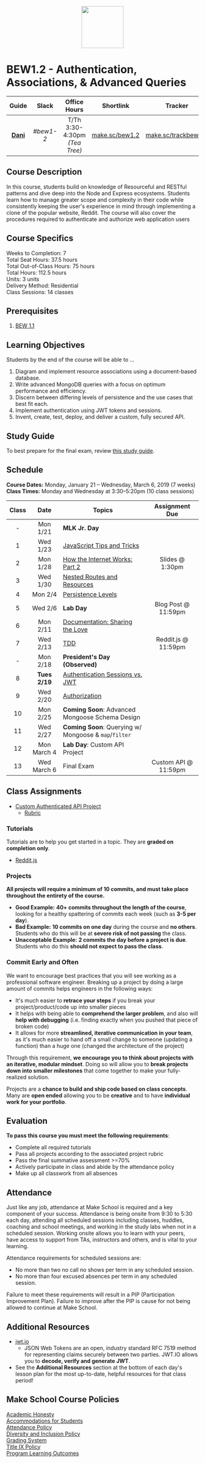 <p align="center">
  <img src="node.png" height="110">
</p>

# BEW1.2 - Authentication, Associations, & Advanced Queries

|                 Guide                 |   Slack   |                          Office Hours                          |                Shortlink                 |                      Tracker                       |                   Request 1-on-1                    |
| :-----------------------------------: | :-------: | :------------------------------------------------------------: | :--------------------------------------: | :------------------------------------------------: | :-------------------------------------------------: |
| **[Dani](https://github.com/droxey)** | _#bew1-2_ | T/Th 3:30-4:30pm _(Tea Tree)_ | [make.sc/bew1.2](https://make.sc/bew1.2) | [make.sc/trackbew1.2](https://make.sc/trackbew1.2) | [Click to Request](https://make.sc/codewithdani) |

## Course Description

In this course, students build on knowledge of Resourceful and RESTful patterns and dive deep into the Node and Express ecosystems. Students learn how to manage greater scope and complexity in their code while consistently keeping the user's experience in mind through implementing a clone of the popular website, Reddit. The course will also cover the procedures required to authenticate and authorize web application users

## Course Specifics

Weeks to Completion:  7 <br>
Total Seat Hours:  37.5 hours <br>
Total Out-of-Class Hours: 75 hours <br>
Total Hours: 112.5 hours <br>
Units:  3 units <br>
Delivery Method:  Residential <br>
Class Sessions:  14 classes

## Prerequisites

1. [BEW 1.1](http://make.sc/bew1-1)

## Learning Objectives

Students by the end of the course will be able to ...

1. Diagram and implement resource associations using a document-based database.
1. Write advanced MongoDB queries with a focus on optimum performance and efficiency.
1. Discern between differing levels of persistence and the use cases that best fit each.
1. Implement authentication using JWT tokens and sessions.
1. Invent, create, test, deploy, and deliver a custom, fully secured API.

## Study Guide

To best prepare for the final exam, review [this study guide](study-guide.md).

## Schedule

**Course Dates:** Monday, January 21 – Wednesday, March 6, 2019 (7 weeks)<br>
**Class Times:** Monday and Wednesday at 3:30–5:20pm (10 class sessions)

| Class |     Date      | Topics                                                    | Assignment Due        |
| :---: | :-----------: | --------------------------------------------------------- | :-------------------: |
|   -   |   Mon 1/21    | **MLK Jr. Day**                                           ||
|   1   |   Wed 1/23    | [JavaScript Tips and Tricks](Lessons/Lesson01.md)         ||
|   2   |   Mon 1/28    | [How the Internet Works: Part 2](Lessons/Lesson02.md)     | Slides @ 1:30pm |
|   3   |   Wed 1/30    | [Nested Routes and Resources](Lessons/Lesson03.md)        ||
|   4   |    Mon 2/4    | [Persistence Levels](Lessons/Lesson04.md)                 ||
|   5   |    Wed 2/6    | **Lab Day**                                               |  Blog Post @ 11:59pm  |
|   6   |   Mon 2/11    | [Documentation: Sharing the Love](Lessons/Lesson05.md)    ||
|   7   |   Wed 2/13    | [TDD](Lessons/Lesson09.md)                                |  Reddit.js @ 11:59pm  |
|   -   |   Mon 2/18    | **President's Day (Observed)**                            ||
|   8   | **Tues 2/19** | [Authentication Sessions vs. JWT](Lessons/Lesson08.md)    ||
|   9   |   Wed 2/20    | [Authorization](Lessons/Lesson10.md)                      ||
|  10   |   Mon 2/25    | **Coming Soon**: Advanced Mongoose Schema Design          ||
|  11   |   Wed 2/27    | **Coming Soon**: Querying w/ Mongoose & `map`/`filter`    ||
|  12   |  Mon March 4  | **Lab Day**: Custom API Project                           ||
|  13   |  Wed March 6  | Final Exam                                                | Custom API @ 11:59pm  |

## Class Assignments

* [Custom Authenticated API Project](Projects/02-Custom-API-Project.md)
  * [Rubric](Projects/Rubrics/02-Custom-API-Project.md)

### Tutorials

Tutorials are to help you get started in a topic.  They are **graded on completion only**.

* [Reddit.js](https://www.makeschool.com/academy/track/reddit-clone-in-node-js)

### Projects

**All projects will require a minimum of 10 commits, and must take place throughout the entirety of the course.**

- **Good Example:** **40+ commits throughout the length of the course**, looking for a healthy spattering of commits each week (such as **3-5 per day**).
- **Bad Example:** **10 commits on one day** during the course and **no others**. Students who do this will be at **severe risk of not passing** the class.
- **Unacceptable Example:** **2 commits the day before a project is due**. Students who do this **should not expect to pass the class**.

### Commit Early and Often

We want to encourage best practices that you will see working as a professional software engineer. Breaking up a project by doing a large amount of commits helps engineers in the following ways:

- It's much easier to **retrace your steps** if you break your project/product/code up into smaller pieces
- It helps with being able to **comprehend the larger problem**, and also will **help with debugging** (i.e. finding exactly when you pushed that piece of broken code)
- It allows for more **streamlined, iterative communication in your team**, as it's much easier to hand off a small change to someone (updating a function) than a huge one (changed the architecture of the project)

Through this requirement, **we encourage you to think about projects with an iterative, modular mindset**. Doing so will allow you to **break projects down into smaller milestones** that come together to make your fully-realized solution.

Projects are a **chance to build and ship code based on class concepts**.  Many are **open ended** allowing you to be **creative** and to have **individual work for your portfolio**.

## Evaluation

**To pass this course you must meet the following requirements**:

- Complete all required tutorials
- Pass all projects according to the associated project rubric
- Pass the final summative assessment >=70%
- Actively participate in class and abide by the attendance policy
- Make up all classwork from all absences

## Attendance

Just like any job, attendance at Make School is required and a key component of your success. Attendance is being onsite from 9:30 to 5:30 each day, attending all scheduled sessions including classes, huddles, coaching and school meetings, and working in the study labs when not in a scheduled session. Working onsite allows you to learn with your peers, have access to support from TAs, instructors and others, and is vital to your learning.

Attendance requirements for scheduled sessions are:

- No more than two no call no shows per term in any scheduled session.
- No more than four excused absences per term in any scheduled session.

Failure to meet these requirements will result in a PIP (Participation Improvement Plan).  Failure to improve after the PIP is cause for not being allowed to continue at Make School.

## Additional Resources

* [jwt.io](https://jwt.io)
  * JSON Web Tokens are an open, industry standard RFC 7519 method for representing claims securely between two parties. JWT.IO allows you to **decode, verify and generate JWT**.
* See the **Additional Resources** section at the bottom of each day's lesson plan for the most up-to-date, helpful resources for that class period!

## Make School Course Policies

[Academic Honesty](https://make.sc/academic-honesty)<br>
[Accommodations for Students](https://make.sc/accommodations-for-students)<br>
[Attendance Policy](https://make.sc/attendance-policy)<br>
[Diversity and Inclusion Policy](https://make.sc/diversity-and-inclusion-policy)<br>
[Grading System](https://make.sc/grading-system)
<br>
[Title IX Policy](https://make.sc/title-ix-policy)<br>
[Program Learning Outcomes](https://make.sc/program-learning-outcomes)
